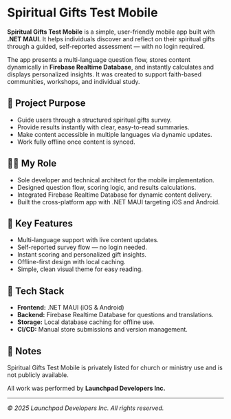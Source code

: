 # Spiritual Gifts Test Mobile

**Spiritual Gifts Test Mobile** is a simple, user-friendly mobile app built with **.NET MAUI**. It helps individuals discover and reflect on their spiritual gifts through a guided, self-reported assessment — with no login required.

The app presents a multi-language question flow, stores content dynamically in **Firebase Realtime Database**, and instantly calculates and displays personalized insights. It was created to support faith-based communities, workshops, and individual study.

## 🔹 Project Purpose

- Guide users through a structured spiritual gifts survey.
- Provide results instantly with clear, easy-to-read summaries.
- Make content accessible in multiple languages via dynamic updates.
- Work fully offline once content is synced.

## 🧑‍💼 My Role

- Sole developer and technical architect for the mobile implementation.
- Designed question flow, scoring logic, and results calculations.
- Integrated Firebase Realtime Database for dynamic content delivery.
- Built the cross-platform app with .NET MAUI targeting iOS and Android.

## 🚀 Key Features

- Multi-language support with live content updates.
- Self-reported survey flow — no login needed.
- Instant scoring and personalized gift insights.
- Offline-first design with local caching.
- Simple, clean visual theme for easy reading.

## 🧰 Tech Stack

- **Frontend:** .NET MAUI (iOS & Android)
- **Backend:** Firebase Realtime Database for questions and translations.
- **Storage:** Local database caching for offline use.
- **CI/CD:** Manual store submissions and version management.

## 🔐 Notes

Spiritual Gifts Test Mobile is privately listed for church or ministry use and is not publicly available.

All work was performed by **Launchpad Developers Inc.**

---

_© 2025 Launchpad Developers Inc. All rights reserved._